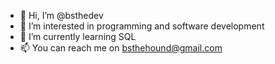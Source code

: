 - 👋 Hi, I’m @bsthedev
- 👀 I’m interested in programming and software development 
- 🌱 I’m currently learning SQL
- 📫 You can reach me on bsthehound@gmail.com

<!---
bsthedev/bsthedev is a ✨ special ✨ repository because its `README.md` (this file) appears on your GitHub profile.
You can click the Preview link to take a look at your changes.
--->
